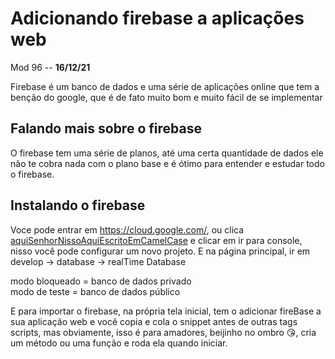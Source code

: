 # Adicionando firebase a aplicações web

Mod 96 -- **16/12/21**

Firebase é um banco de dados e uma série de aplicações online que tem a benção do google, que é de fato muito bom e muito fácil de se implementar

## Falando mais sobre o firebase

O firebase tem uma série de planos, até uma certa quantidade de dados ele não te cobra nada com o plano base e é ótimo para entender e estudar todo o firebase.

## Instalando o firebase

Voce pode entrar em https://cloud.google.com/, ou clica [aquiSenhorNissoAquiEscritoEmCamelCase](https://cloud.google.com/) e clicar em ir para console, nisso você pode configurar um novo projeto. E na página principal, ir em develop -> database -> realTime Database

modo bloqueado = banco de dados privado  
modo de teste = banco de dados público

E para importar o firebase, na própria tela inicial, tem o adicionar fireBase a sua aplicação web e você copia e cola o snippet antes de outras tags scripts, mas obviamente, isso é para amadores, beijinho no ombro 😘, cria um método ou uma função e roda ela quando iniciar.
